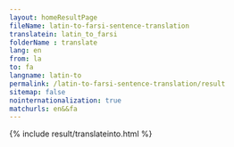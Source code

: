 ```yaml
---
layout: homeResultPage
fileName: latin-to-farsi-sentence-translation
translatein: latin_to_farsi
folderName : translate
lang: en
from: la
to: fa
langname: latin-to
permalink: /latin-to-farsi-sentence-translation/result
sitemap: false
nointernationalization: true
matchurls: en&&fa
---
```

{% include result/translateinto.html %}

<script src="/js/result/translation.js" data-foldername="{{page.folderName}}" data-lang="{{page.lang}}"></script>
